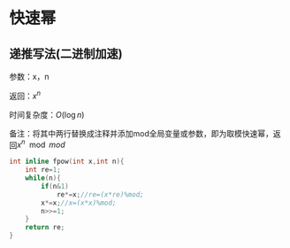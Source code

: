 # 快速幂

## 递推写法(二进制加速)

参数：x，n

返回：$x^n$

时间复杂度：$O(\log n)$

备注：将其中两行替换成注释并添加mod全局变量或参数，即为取模快速幂，返回$x^n \mod mod$

```c++
int inline fpow(int x,int n){
    int re=1;
    while(n){
        if(n&1)
            re*=x;//re=(x*re)%mod;
        x*=x;//x=(x*x)%mod;
        n>>=1;
    }
    return re;
}
```
